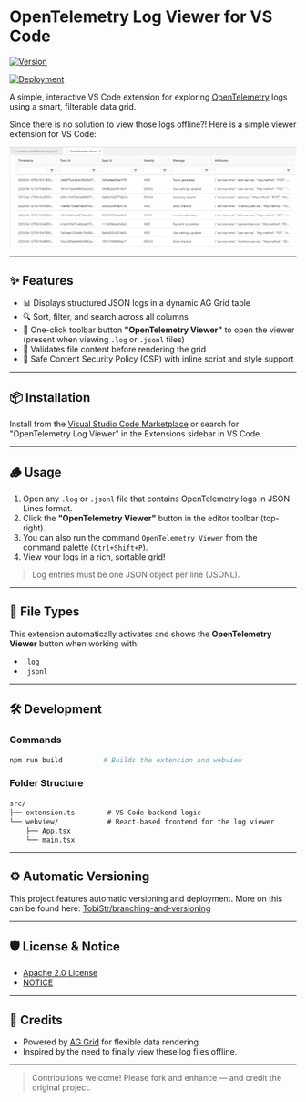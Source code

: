 # OpenTelemetry Log Viewer for VS Code

[![Version](https://img.shields.io/github/v/tag/TobiStr/vscode-opentelemetry-viewer?label=version&sort=semver)](https://github.com/TobiStr/vscode-opentelemetry-viewer/releases)

[![Deployment](https://github.com/TobiStr/vscode-opentelemetry-viewer/actions/workflows/publish.yml/badge.svg)](https://github.com/TobiStr/vscode-opentelemetry-viewer/actions/workflows/publish.yml)

A simple, interactive VS Code extension for exploring [OpenTelemetry](https://opentelemetry.io/) logs using a smart, filterable data grid.

Since there is no solution to view those logs offline?! Here is a simple viewer extension for VS Code:

![screenshot](https://raw.githubusercontent.com/TobiStr/vscode-opentelemetry-viewer/main/docs/screenshot_1.png)

---

## ✨ Features

- 📊 Displays structured JSON logs in a dynamic AG Grid table
- 🔍 Sort, filter, and search across all columns
- 🚀 One-click toolbar button **"OpenTelemetry Viewer"** to open the viewer (present when viewing `.log` or `.jsonl` files)
- 🧠 Validates file content before rendering the grid
- 🔐 Safe Content Security Policy (CSP) with inline script and style support

---

## 📦 Installation

Install from the [Visual Studio Code Marketplace](https://marketplace.visualstudio.com/items?itemName=Tobias-Streng.vscode-opentelemetry-viewer) or search for "OpenTelemetry Log Viewer" in the Extensions sidebar in VS Code.

---

## 🪵 Usage

1. Open any `.log` or `.jsonl` file that contains OpenTelemetry logs in JSON Lines format.
2. Click the **"OpenTelemetry Viewer"** button in the editor toolbar (top-right). 
3. You can also run the command `OpenTelemetry Viewer` from the command palette (`Ctrl+Shift+P`).
4. View your logs in a rich, sortable grid!

> Log entries must be one JSON object per line (JSONL).

---

## 📁 File Types

This extension automatically activates and shows the **OpenTelemetry Viewer** button when working with:

- `.log`
- `.jsonl`

---

## 🛠 Development

### Commands

```bash
npm run build          # Builds the extension and webview
```

### Folder Structure

```
src/
├── extension.ts        # VS Code backend logic
└── webview/            # React-based frontend for the log viewer
    ├── App.tsx
    └── main.tsx
```

---

## ⚙️ Automatic Versioning

This project features automatic versioning and deployment. More on this can be found here: [TobiStr/branching-and-versioning](https://github.com/TobiStr/branching-and-versioning)

---

## 🛡 License & Notice

- [Apache 2.0 License](LICENSE)
- [NOTICE](NOTICE)

---

## 🙌 Credits

- Powered by [AG Grid](https://www.ag-grid.com/) for flexible data rendering
- Inspired by the need to finally view these log files offline.

---

> Contributions welcome! Please fork and enhance — and credit the original project.